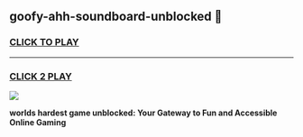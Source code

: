 
## goofy-ahh-soundboard-unblocked 👋
<h3>
<a href="https://premium.freeplayer.one?title=goofy-ahh-soundboard-unblocked&ref=14F">CLICK TO PLAY</a></h3>
<hr>

<h3>
<a href="https://premium.freeplayer.one?title=goofy-ahh-soundboard-unblocked&ref=14F">CLICK 2 PLAY</a>
  
</h3>

<a href="https://premium.freeplayer.one?title=goofy-ahh-soundboard-unblocked&ref=12F/"><img src="https://clearcache.store/games.png"></a>


**worlds hardest game unblocked: Your Gateway to Fun and Accessible Online Gaming**
